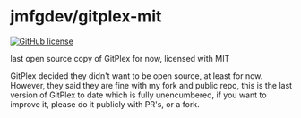 # jmfgdev/gitplex-mit

[![GitHub license](https://img.shields.io/badge/license-MIT-blue.svg)](https://raw.githubusercontent.com/jmfgdev/gitplex-mit/master/license.txt)

last open source copy of GitPlex for now, licensed with MIT

GitPlex decided they didn't want to be open source, at least for now.
However, they said they are fine with my fork and public repo,
this is the last version of GitPlex to date which is fully unencumbered, if you want to improve it, 
please do it publicly with PR's, or a fork.
